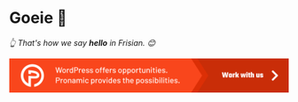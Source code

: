 # Goeie 👋

_👆 That's how we say **hello** in Frisian. 😊_

[![Pronamic - Work with us](https://github.com/pronamic/brand-resources/blob/main/banners/pronamic-work-with-us-leaderboard-728x90%404x.png)](https://www.pronamic.eu/contact/)
